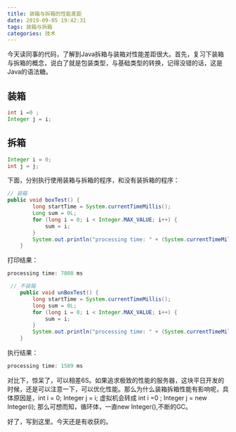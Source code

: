 ```yaml
---
title: 装箱与拆箱的性能差距
date: 2019-09-05 19:42:31
tags: 装箱与拆箱
categories: 技术
---
```




今天读同事的代码，了解到Java拆箱与装箱对性能差距很大。首先，复习下装箱与拆箱的概念，说白了就是包装类型，与基础类型的转换，记得没错的话，这是Java的语法糖。

## 装箱

```java
int i =0 ;
Integer j = i; 
```

## 拆箱

```java
Integer i = 0;
int j = j;
```



下面，分别执行使用装箱与拆箱的程序，和没有装拆箱的程序：

```java
// 装箱
public void boxTest() {
        long startTime = System.currentTimeMillis();
        Long sum = 0L;
        for (long i = 0; i < Integer.MAX_VALUE; i++) {
            sum = i;
        }
        System.out.println("processing time: " + (System.currentTimeMillis() - startTime) + " ms");
    }
```

打印结果：

```java
processing time: 7808 ms
```



```java
 // 不装箱
    public void unBoxTest() {
        long startTime = System.currentTimeMillis();
        long sum = 0L;
        for (long i = 0; i < Integer.MAX_VALUE; i++) {
            sum = i;
        }
        System.out.println("processing time: " + (System.currentTimeMillis() - startTime) + " ms");
    }
```

执行结果：

```java
processing time: 1589 ms
```

对比下，惊呆了，可以相差6S。如果追求极致的性能的服务器，这块平日开发的时候，还是可以注意一下，可以优化性能。那么为什么装箱拆箱性能有影响呢，具体原因是，int i = 0;  Integer j = i; 虚拟机会转成  int i =0 ; Integer j = new Integer(i); 那么可想而知，循环体，一直new  Integer(),不断的GC。

好了，写到这里。今天还是有收获的。





